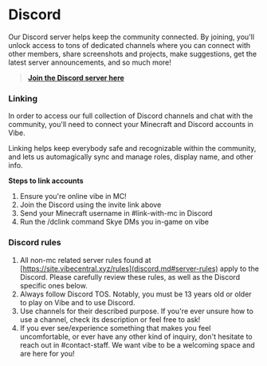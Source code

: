 # Discord

Our Discord server helps keep the community connected. By joining, you'll unlock access to tons of dedicated channels where you can connect with other members, share screenshots and projects, make suggestions, get the latest server announcements, and so much more!

> [**Join the Discord server here**](https://discord.gg/7rKgmygxrE)

### Linking

In order to access our full collection of Discord channels and chat with the community, you'll need to connect your Minecraft and Discord accounts in Vibe.

Linking helps keep everybody safe and recognizable within the community, and lets us automagically sync and manage roles, display name, and other info.

**Steps to link accounts**

1. Ensure you're online vibe in MC!
2. Join the Discord using the invite link above
3. Send your Minecraft username in #link-with-mc in Discord
4. Run the /dclink command Skye DMs you in-game on vibe

### Discord rules

1. All non-mc related server rules found at [https://site.vibecentral.xyz/rules](discord.md#server-rules) apply to the Discord. Please carefully review these rules, as well as the Discord specific ones below.
2. Always follow Discord TOS. Notably, you must be 13 years old or older to play on Vibe and to use Discord.
3. Use channels for their described purpose. If you're ever unsure how to use a channel, check its description or feel free to ask!
4. If you ever see/experience something that makes you feel uncomfortable, or ever have any other kind of inquiry, don't hesitate to reach out in #contact-staff. We want vibe to be a welcoming space and are here for you!
